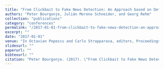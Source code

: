 ```yaml
---
title: "From Clickbait to Fake News Detection: An Approach based on Detecting the Stance of Headlines to Articles"
authors: "Peter Bourgonje, Julián Moreno Schneider, and Georg Rehm"
collection: "publications"
category: "conferences"
permalink: "/2017-01-01-from-clickbait-to-fake-news-detection-an-approach-based-on-detecting-the-stance-of-headlines-to-articles"
excerpt: ""
date: "2017-01-01"
venue: "In Octavian Popescu and Carlo Strapparava, editors, Proceedings of the Second Workshop on Natural Language Processing meets Journalism - EMNLP 2017 Workshop (NLPMJ 2017), pages 84-89, Copenhagen, Denmark, 9 2017. 7 September."
slidesurl: ""
paperurl: ""
bibtexurl: ""
citation: "Peter Bourgonje. (2017). \"From Clickbait to Fake News Detection: An Approach based on Detecting the Stance of Headlines to Articles.\" *In Octavian Popescu and Carlo Strapparava, editors, Proceedings of the Second Workshop on Natural Language Processing meets Journalism - EMNLP 2017 Workshop (NLPMJ 2017), pages 84-89, Copenhagen, Denmark, 9 2017. 7 September.*."
---
```



